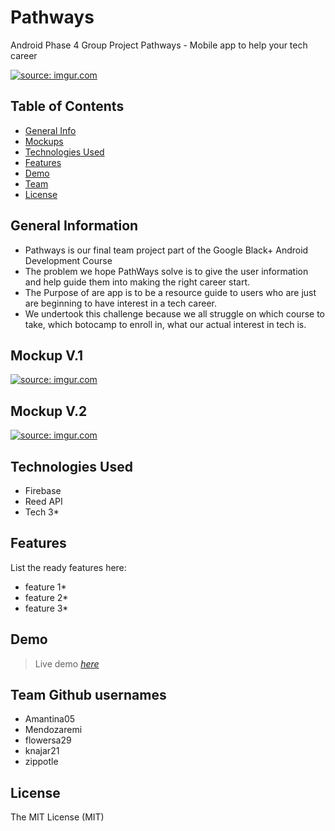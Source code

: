 # Pathways
Android Phase 4 Group Project Pathways - Mobile app to help your tech career

<a href="https://imgur.com/zcGQ8Q8"><img src="https://i.imgur.com/zcGQ8Q8.png" title="source: imgur.com" /></a>

## Table of Contents
* [General Info](#general-information)
* [Mockups](#Mockups)
* [Technologies Used](#technologies-used)
* [Features](#features)
* [Demo](#Demo)
* [Team](#Team)
* [License](#license)


## General Information
- Pathways is our final team project part of the Google Black+ Android Development Course
- The problem we hope PathWays solve is to give the user information and help guide them into making the right career start.
- The Purpose of are app is to be a resource guide to users who are just are beginning to have interest in a tech career.
- We undertook this challenge because we all struggle on which course to take, which botocamp to enroll in, what our actual interest in tech is.

## Mockup V.1
<a href="https://imgur.com/uCdb5NI"><img src="https://i.imgur.com/uCdb5NI.png" title="source: imgur.com" /></a>

## Mockup V.2
<a href="https://imgur.com/o8rf7CX"><img src="https://i.imgur.com/o8rf7CX.png" title="source: imgur.com" /></a>

## Technologies Used
- Firebase
- Reed API
- Tech 3*


## Features
List the ready features here:
- feature 1*
- feature 2*
- feature 3*

## Demo
> Live demo [_here_](https://www.example.com)

## Team Github usernames
- Amantina05
- Mendozaremi
- flowersa29
- knajar21
- zippotle

## License

The MIT License (MIT)
